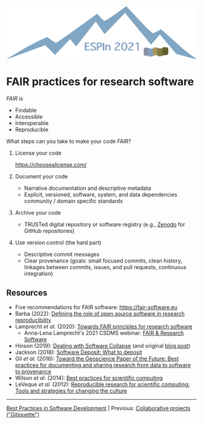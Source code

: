 ![Ivy logo](https://raw.githubusercontent.com/csdms/ivy/main/media/logo.png)

# FAIR practices for research software

*FAIR* is

* Findable
* Accessible
* Interoperable
* Reproducible

What steps can you take to make your code FAIR?

1. License your code

    https://choosealicense.com/

1. Document your code

    - Narrative documentation and descriptive metadata
    - Explicit, versioned, software, system, and data dependencies community / domain specific standards

1. Archive your code

    - TRUSTed digital repository or software registry (e.g., [Zenodo](https://zenodo.org/) for GitHub repositories)

1. Use version control (the hard part)

    - Descriptive commit messages
    - Clear provenance (goals: small focused commits, clean history, linkages between commits, issues, and pull requests, continuous integration)

## Resources

* Five recommendations for FAIR software: https://fair-software.eu
* Barba (2022): [Defining the role of open source software in research reproducibility](https://arxiv.org/abs/2204.12564)
* Lamprecht *et al.* (2020): [Towards FAIR principles for research software](https://doi.org/10.3233/DS-190026)
    * Anna-Lena Lamprecht's 2021 CSDMS webinar: [FAIR & Research Software](https://csdms.colorado.edu/wiki/Presenters-0548)
* Hinson (2019): [Dealing with Software Collapse](https://doi.org/10.1109/MCSE.2019.2900945) (and original [blog post](http://blog.khinsen.net/posts/2017/01/13/sustainable-software-and-reproducible-research-dealing-with-software-collapse/))
* Jackson (2018): [Software Deposit: What to deposit](https://doi.org/10.5281/zenodo.1327325)
* Gil *et al.* (2016): [Toward the Geoscience Paper of the Future: Best practices for documenting and sharing research from data to software to provenance](https://doi.org/10.1002/2015EA000136)
* Wilson *et al.* (2014): [Best practices for scientific computing](https://doi.org/10.1371/journal.pbio.1001745)
* LeVeque *et al.* (2012): [Reproducible research for scientific computing: Tools and strategies for changing the culture](https://www.computer.org/csdl/magazine/cs/2012/04/mcs2012040013/13rRUy3gn1m)

___

[Best Practices in Software Development](./index.md) |
Previous: [Collaborative projects ("Gitiquette")](./collaboration-etiquette.md)
